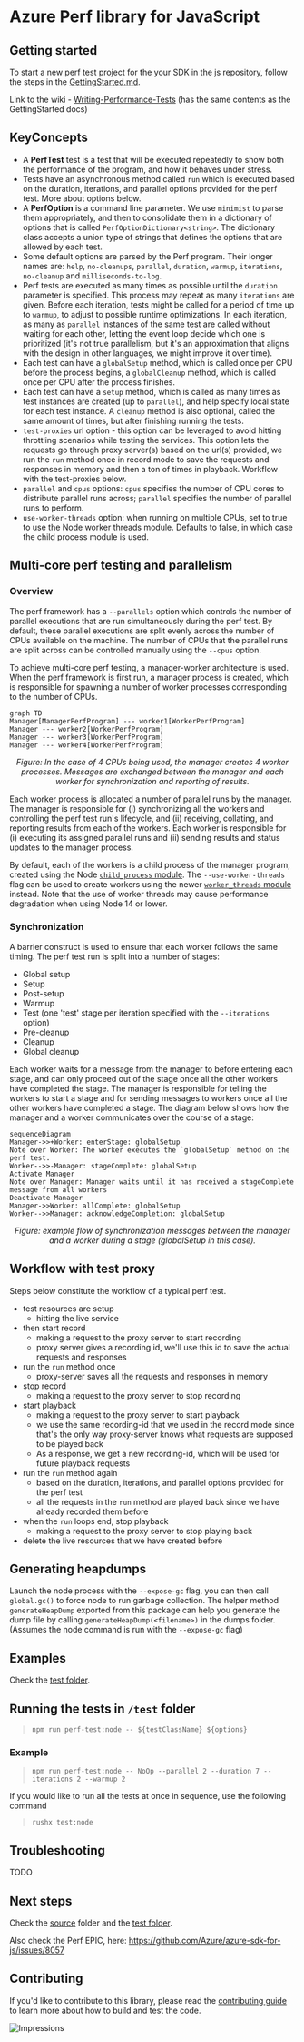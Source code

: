 # Azure Perf library for JavaScript

## Getting started

To start a new perf test project for the your SDK in the js repository, follow the steps in the [GettingStarted.md](https://github.com/Azure/azure-sdk-for-js/blob/main/sdk/test-utils/perf/GettingStarted.md).

Link to the wiki - [Writing-Performance-Tests](https://github.com/Azure/azure-sdk-for-js/wiki/Writing-Performance-Tests) (has the same contents as the GettingStarted docs)

## KeyConcepts

- A **PerfTest** test is a test that will be executed repeatedly to show both the performance of the program, and how it behaves under stress.
- Tests have an asynchronous method called `run` which is executed based on the duration, iterations, and parallel options provided for the perf test. More about options below.
- A **PerfOption** is a command line parameter. We use `minimist` to parse them appropriately, and then to consolidate them in a dictionary of options that is called `PerfOptionDictionary<string>`. The dictionary class accepts a union type of strings that defines the options that are allowed by each test.
- Some default options are parsed by the Perf program. Their longer names are: `help`, `no-cleanups`, `parallel`, `duration`, `warmup`, `iterations`, `no-cleanup` and `milliseconds-to-log`.
- Perf tests are executed as many times as possible until the `duration` parameter is specified. This process may repeat as many `iterations` are given. Before each iteration, tests might be called for a period of time up to `warmup`, to adjust to possible runtime optimizations. In each iteration, as many as `parallel` instances of the same test are called without waiting for each other, letting the event loop decide which one is prioritized (it's not true parallelism, but it's an approximation that aligns with the design in other languages, we might improve it over time).
- Each test can have a `globalSetup` method, which is called once per CPU before the process begins, a `globalCleanup` method, which is called once per CPU after the process finishes.
- Each test can have a `setup` method, which is called as many times as test instances are created (up to `parallel`), and help specify local state for each test instance. A `cleanup` method is also optional, called the same amount of times, but after finishing running the tests.
- `test-proxies` url option - this option can be leveraged to avoid hitting throttling scenarios while testing the services. This option lets the requests go through proxy server(s) based on the url(s) provided, we run the `run` method once in record mode to save the requests and responses in memory and then a ton of times in playback. Workflow with the test-proxies below.
- `parallel` and `cpus` options: `cpus` specifies the number of CPU cores to distribute parallel runs across; `parallel` specifies the number of parallel runs to perform.
- `use-worker-threads` option: when running on multiple CPUs, set to true to use the Node worker threads module. Defaults to false, in which case the child process module is used.

## Multi-core perf testing and parallelism

### Overview

The perf framework has a `--parallels` option which controls the number of parallel executions that are run simultaneously during the perf test. By default, these parallel executions are split evenly across the number of CPUs available on the machine. The number of CPUs that the parallel runs are split across can be controlled manually using the `--cpus` option.

To achieve multi-core perf testing, a manager-worker architecture is used. When the perf framework is first run, a manager process is created, which is responsible for spawning a number of worker processes corresponding to the number of CPUs.

```mermaid
graph TD
Manager[ManagerPerfProgram] --- worker1[WorkerPerfProgram]
Manager --- worker2[WorkerPerfProgram]
Manager --- worker3[WorkerPerfProgram]
Manager --- worker4[WorkerPerfProgram]
```

<p align="center"><em>Figure: In the case of 4 CPUs being used, the manager creates 4 worker processes. Messages are exchanged between the manager and each worker for synchronization and reporting of results.</em></p>

Each worker process is allocated a number of parallel runs by the manager. The manager is responsible for (i) synchronizing all the workers and controlling the perf test run's lifecycle, and (ii) receiving, collating, and reporting results from each of the workers. Each worker is responsible for (i) executing its assigned parallel runs and (ii) sending results and status updates to the manager process.

By default, each of the workers is a child process of the manager program, created using the Node [`child_process` module](https://nodejs.org/api/child_process.html). The `--use-worker-threads` flag can be used to create workers using the newer [`worker_threads` module](https://nodejs.org/api/worker_threads.html) instead. Note that the use of worker threads may cause performance degradation when using Node 14 or lower.

### Synchronization

A barrier construct is used to ensure that each worker follows the same timing. The perf test run is split into a number of stages:

- Global setup
- Setup
- Post-setup
- Warmup
- Test (one 'test' stage per iteration specified with the `--iterations` option)
- Pre-cleanup
- Cleanup
- Global cleanup

Each worker waits for a message from the manager to before entering each stage, and can only proceed out of the stage once all the other workers have completed the stage. The manager is responsible for telling the workers to start a stage and for sending messages to workers once all the other workers have completed a stage. The diagram below shows how the manager and a worker communicates over the course of a stage:

```mermaid
sequenceDiagram
Manager->>+Worker: enterStage: globalSetup
Note over Worker: The worker executes the `globalSetup` method on the perf test.
Worker-->>-Manager: stageComplete: globalSetup
Activate Manager
Note over Manager: Manager waits until it has received a stageComplete message from all workers
Deactivate Manager
Manager->>Worker: allComplete: globalSetup
Worker-->>Manager: acknowledgeCompletion: globalSetup
```

<p align="center"><em>Figure: example flow of synchronization messages between the manager and a worker during a stage (globalSetup in this case).</em></p>

## Workflow with test proxy

Steps below constitute the workflow of a typical perf test.

- test resources are setup
  - hitting the live service
- then start record
  - making a request to the proxy server to start recording
  - proxy server gives a recording id, we'll use this id to save the actual requests and responses
- run the `run` method once
  - proxy-server saves all the requests and responses in memory
- stop record
  - making a request to the proxy server to stop recording
- start playback
  - making a request to the proxy server to start playback
  - we use the same recording-id that we used in the record mode since that's the only way proxy-server knows what requests are supposed to be played back
  - As a response, we get a new recording-id, which will be used for future playback requests
- run the `run` method again
  - based on the duration, iterations, and parallel options provided for the perf test
  - all the requests in the `run` method are played back since we have already recorded them before
- when the `run` loops end, stop playback
  - making a request to the proxy server to stop playing back
- delete the live resources that we have created before

## Generating heapdumps
Launch the node process with the `--expose-gc` flag, you can then call `global.gc()` to force node to run garbage collection.
The helper method `generateHeapDump` exported from this package can help you generate the dump file by calling `generateHeapDump(<filename>)` in the dumps folder.
(Assumes the node command is run with the `--expose-gc` flag)

## Examples

Check the [test folder](https://github.com/Azure/azure-sdk-for-js/blob/main/sdk/test-utils/perf/test/).

## Running the tests in `/test` folder

> `npm run perf-test:node -- ${testClassName} ${options}`

### Example

> `npm run perf-test:node -- NoOp --parallel 2 --duration 7 --iterations 2 --warmup 2`

If you would like to run all the tests at once in sequence, use the following command

> `rushx test:node`

## Troubleshooting

TODO

## Next steps

Check the [source](https://github.com/Azure/azure-sdk-for-js/blob/main/sdk/test-utils/perf/src/) folder and the [test folder](https://github.com/Azure/azure-sdk-for-js/blob/main/sdk/test-utils/perf/test/).

Also check the Perf EPIC, here: https://github.com/Azure/azure-sdk-for-js/issues/8057

## Contributing

If you'd like to contribute to this library, please read the [contributing guide](https://github.com/Azure/azure-sdk-for-js/blob/main/CONTRIBUTING.md) to learn more about how to build and test the code.

![Impressions](https://azure-sdk-impressions.azurewebsites.net/api/impressions/azure-sdk-for-js%2Fsdk%2Ftest-utils%2Fperf%2FREADME.png)
